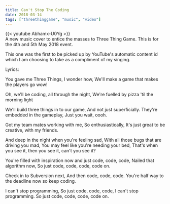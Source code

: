 ```yaml
---
title: Can't Stop The Coding
date: 2018-03-14
tags: ["threethinggame", "music", "video"]
---
```


{{< youtube Abhamx-U0Yg >}}
<br/>
A new music cover to entice the masses to Three Thing Game. This is for the 4th and 5th May 2018 event.

<!--more-->

This one was the first to be picked up by YouTube's automatic content id which I am choosing to take as a compliment of my singing.

Lyrics:

You gave me Three Things, I wonder how,
We'll make a game that makes the players go wow!

Oh, we'll be coding, all through the night,
We're fuelled by pizza 'til the morning light

We'll build three things in to our game,
And not just superficially.
They're embedded in the gameplay,
Just you wait, oooh.

Got my team mates working with me,
So enthusiastically,
It's just great to be creative, with my friends.

And deep in the night when you're feeling sad,
With all those bugs that are driving you mad,
You may feel like you're needing your bed,
That's when you see it, then you see it, can't you see it?

You're filled with inspiration now and just code, code, code,
Nailed that algorithm now,
So just code, code, code, code on.

Check in to Subversion next,
And then code, code, code.
You're half way to the deadline now so keep coding.

I can't stop programming,
So just code, code, code,
I can't stop programming.
So just code, code, code, code on.